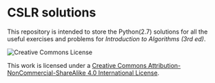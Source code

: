 # CSLR solutions
This repository is intended to store the Python(2.7) solutions for all the useful exercises and problems for *Introduction to Algorithms (3rd ed)*.

![Creative Commons License](https://i.creativecommons.org/l/by-nc-sa/4.0/88x31.png)

This work is licensed under a [Creative Commons Attribution-NonCommercial-ShareAlike 4.0 International License](http://creativecommons.org/licenses/by-nc-sa/4.0/).